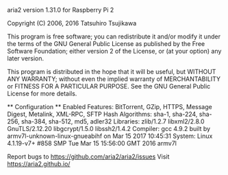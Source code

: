 aria2 version 1.31.0 for Raspberry Pi 2

Copyright (C) 2006, 2016 Tatsuhiro Tsujikawa

This program is free software; you can redistribute it and/or modify
it under the terms of the GNU General Public License as published by
the Free Software Foundation; either version 2 of the License, or
(at your option) any later version.

This program is distributed in the hope that it will be useful,
but WITHOUT ANY WARRANTY; without even the implied warranty of
MERCHANTABILITY or FITNESS FOR A PARTICULAR PURPOSE.  See the
GNU General Public License for more details.

** Configuration **
Enabled Features: BitTorrent, GZip, HTTPS, Message Digest, Metalink, XML-RPC, SFTP
Hash Algorithms: sha-1, sha-224, sha-256, sha-384, sha-512, md5, adler32
Libraries: zlib/1.2.7 libxml2/2.8.0 GnuTLS/2.12.20 libgcrypt/1.5.0 libssh2/1.4.2
Compiler: gcc 4.9.2
  built by   armv7l-unknown-linux-gnueabihf
  on         Mar 15 2017 10:45:31
System: Linux 4.1.19-v7+ #858 SMP Tue Mar 15 15:56:00 GMT 2016 armv7l

Report bugs to https://github.com/aria2/aria2/issues
Visit https://aria2.github.io/
